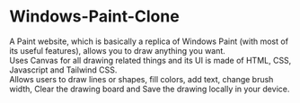# Windows-Paint-Clone
A Paint website, which is basically a replica of Windows Paint (with most of its useful features), allows you to draw anything you want.\
Uses Canvas for all drawing related things and its UI is made of HTML, CSS, Javascript and Tailwind CSS.\
Allows users to draw lines or shapes, fill colors, add text, change brush width, Clear the drawing board and Save the drawing locally in your device.
